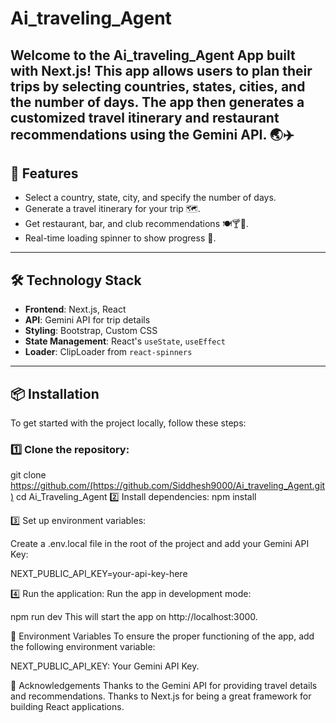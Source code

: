 # Ai_traveling_Agent

Welcome to the **Ai_traveling_Agent App** built with **Next.js**! This app allows users to plan their trips by selecting countries, states, cities, and the number of days. The app then generates a customized travel itinerary and restaurant recommendations using the Gemini API. 🌏✈️
---
## 🚀 Features

- Select a country, state, city, and specify the number of days.
- Generate a travel itinerary for your trip 🗺️.
- Get restaurant, bar, and club recommendations 🍽️🍸💃.
- Real-time loading spinner to show progress 🔄.

---

## 🛠️ Technology Stack

- **Frontend**: Next.js, React
- **API**: Gemini API for trip details
- **Styling**: Bootstrap, Custom CSS
- **State Management**: React's `useState`, `useEffect`
- **Loader**: ClipLoader from `react-spinners`

---

## 📦 Installation

To get started with the project locally, follow these steps:

### 1️⃣ Clone the repository:

git clone https://github.com/(https://github.com/Siddhesh9000/Ai_traveling_Agent.git)
cd Ai_Traveling_Agent
2️⃣ Install dependencies:
npm install

3️⃣ Set up environment variables:

Create a .env.local file in the root of the project and add your Gemini API Key:

NEXT_PUBLIC_API_KEY=your-api-key-here

4️⃣ Run the application:
Run the app in development mode:

npm run dev
This will start the app on http://localhost:3000.

🔑 Environment Variables
To ensure the proper functioning of the app, add the following environment variable:

NEXT_PUBLIC_API_KEY: Your Gemini API Key.

🙏 Acknowledgements
Thanks to the Gemini API for providing travel details and recommendations.
Thanks to Next.js for being a great framework for building React applications.

